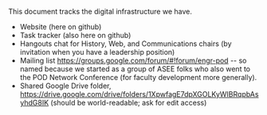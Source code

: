 This document tracks the digital infrastructure we have.

* Website (here on github)
* Task tracker (also here on github)
* Hangouts chat for History, Web, and Communications chairs (by invitation when you have a leadership position)
* Mailing list https://groups.google.com/forum/#!forum/engr-pod -- so named because we started as a group of ASEE folks who also went to the POD Network Conference (for faculty development more generally).
* Shared Google Drive folder, https://drive.google.com/drive/folders/1XpwfagE7dpXGOLKyWIBRqpbAsyhdG8IK (should be world-readable; ask for edit access)
